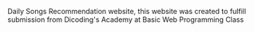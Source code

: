 Daily Songs Recommendation website, this website was created to fulfill submission from Dicoding's Academy at Basic Web Programming Class
